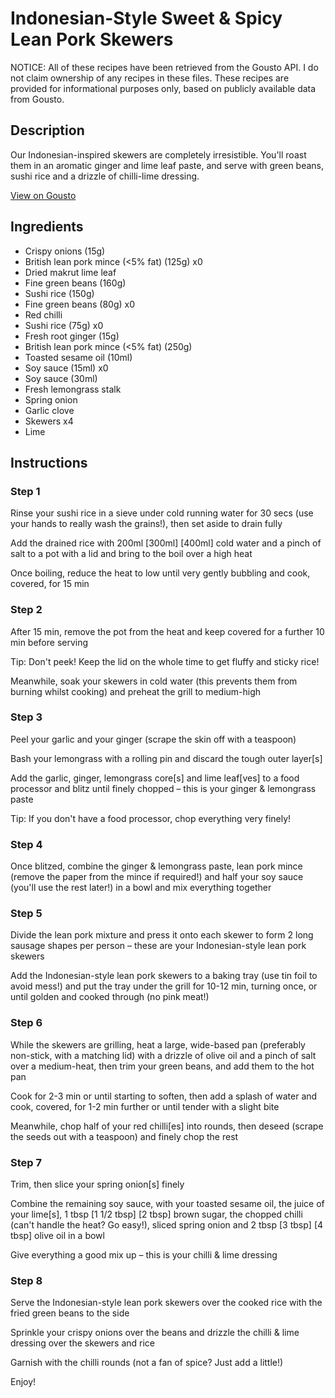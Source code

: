 # Indonesian-Style Sweet & Spicy Lean Pork Skewers

NOTICE: All of these recipes have been retrieved from the Gousto API. I do not claim ownership of any recipes in these files. These recipes are provided for informational purposes only, based on publicly available data from Gousto.

## Description

Our Indonesian-inspired skewers are completely irresistible. You'll roast them in an aromatic ginger and lime leaf paste, and serve with green beans, sushi rice and a drizzle of chilli-lime dressing. 

[View on Gousto](https://www.gousto.co.uk/recipes/cookbook/indonesian-style-sweet-spicy-lean-pork-skewers)

## Ingredients

- Crispy onions (15g)
- British lean pork mince (<5% fat) (125g) x0
- Dried makrut lime leaf
- Fine green beans (160g)
- Sushi rice (150g)
- Fine green beans (80g) x0
- Red chilli
- Sushi rice (75g) x0
- Fresh root ginger (15g)
- British lean pork mince (<5% fat) (250g)
- Toasted sesame oil (10ml)
- Soy sauce (15ml) x0
- Soy sauce (30ml)
- Fresh lemongrass stalk
- Spring onion
- Garlic clove
- Skewers x4
- Lime

## Instructions


### Step 1

Rinse your sushi rice in a sieve under cold running water for 30 secs (use your hands to really wash the grains!), then set aside to drain fully

Add the drained rice with 200ml <span class="text-purple">[300ml]</span> <span class="text-danger">[400ml]</span> cold water and a pinch of salt to a pot with a lid and bring to the boil over a high heat

Once boiling, reduce the heat to low until very gently bubbling and cook, covered, for 15 min


### Step 2

After 15 min, remove the pot from the heat and keep covered for a further 10 min before serving

Tip: Don't peek! Keep the lid on the whole time to get fluffy and sticky rice!

Meanwhile, soak your skewers in cold water (this prevents them from burning whilst cooking) and preheat the grill to medium-high


### Step 3

Peel your garlic and your ginger (scrape the skin off with a teaspoon)

Bash your lemongrass with a rolling pin and discard the tough outer layer[s]

Add the garlic, ginger, lemongrass core[s] and lime leaf[ves] to a food processor and blitz until finely chopped – this is your ginger & lemongrass paste

Tip: If you don't have a food processor, chop everything very finely!


### Step 4

Once blitzed, combine the ginger & lemongrass paste, lean pork mince (remove the paper from the mince if required!) and half your soy sauce (you'll use the rest later!) in a bowl and mix everything together


### Step 5

Divide the lean pork mixture and press it onto each skewer to form 2 long sausage shapes per person – these are your Indonesian-style lean pork skewers

Add the Indonesian-style lean pork skewers to a baking tray (use tin foil to avoid mess!) and put the tray under the grill for 10-12 min, turning once, or until golden and cooked through (no pink meat!)


### Step 6

While the skewers are grilling, heat a large, wide-based pan (preferably non-stick, with a matching lid) with a drizzle of olive oil and a pinch of salt over a medium-heat, then trim your green beans, and add them to the hot pan

Cook for 2-3 min or until starting to soften, then add a splash of water and cook, covered, for 1-2 min further or until tender with a slight bite

Meanwhile, chop half of your red chilli[es] into rounds, then deseed (scrape the seeds out with a teaspoon) and finely chop the rest


### Step 7

Trim, then slice your spring onion[s] finely

Combine the remaining soy sauce, with your toasted sesame oil, the juice of your lime[s], 1 tbsp <span class="text-purple">[1 1/2 tbsp] </span><span class="text-danger">[2 tbsp] </span>brown sugar, the chopped chilli (can't handle the heat? Go easy!), sliced spring onion and 2 tbsp <span class="text-purple">[3 tbsp]</span> <span class="text-danger">[4 tbsp] </span>olive oil in a bowl

Give everything a good mix up – this is your chilli & lime dressing

### Step 8

Serve the Indonesian-style lean pork skewers over the cooked rice with the fried green beans to the side

Sprinkle your crispy onions over the beans and drizzle the chilli & lime dressing over the skewers and rice

Garnish with the chilli rounds (not a fan of spice? Just add a little!)

Enjoy!

